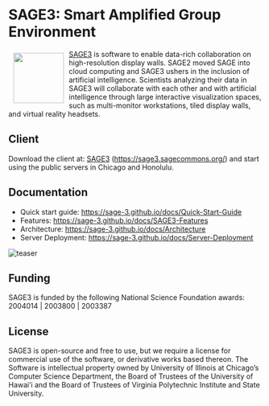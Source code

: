 # SAGE3: Smart Amplified Group Environment

<a href="https://sage3.sagecommons.org/"><img src="https://user-images.githubusercontent.com/19752298/113063377-ed534280-9150-11eb-87c8-e194c46e508c.png" align="left" hspace="10" vspace="6" height="100px"></a>

[SAGE3](https://sage3.sagecommons.org/) is software to enable data-rich collaboration on high-resolution display walls. SAGE2 moved SAGE into cloud computing and SAGE3 ushers in the inclusion of artificial intelligence. Scientists analyzing their data in SAGE3 will collaborate with each other and with artificial intelligence through large interactive visualization spaces, such as multi-monitor workstations, tiled display walls, and virtual reality headsets.

## Client

Download the client at: [SAGE3](https://sage3.sagecommons.org/) (https://sage3.sagecommons.org/) and start using the public servers in Chicago and Honolulu.

## Documentation

- Quick start guide: https://sage-3.github.io/docs/Quick-Start-Guide
- Features: https://sage-3.github.io/docs/SAGE3-Features
- Architecture: https://sage-3.github.io/docs/Architecture
- Server Deployment: https://sage-3.github.io/docs/Server-Deployment

![teaser](https://github.com/SAGE-3/next/assets/5595452/65ff84ae-f2c0-4b8d-86c0-5b359082ce62)

## Funding

SAGE3 is funded by the following National Science Foundation awards: 2004014 | 2003800 | 2003387

## License

SAGE3 is open-source and free to use, but we require a license for commercial use of the software, or derivative works based thereon. The Software is intellectual property owned by University of Illinois at Chicago’s Computer Science Department, the Board of Trustees of the University of Hawai’i and the Board of Trustees of Virginia Polytechnic Institute and State University.

